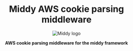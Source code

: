 <div align="center">
  <h1>Middy AWS cookie parsing middleware</h1>
  <img alt="Middy logo" src="https://raw.githubusercontent.com/wingleung/middy-cookie-parser/main/docs/img/middy-logo.svg"/>
  <p><strong>AWS cookie parsing middleware for the middy framework</strong></p>
</div>